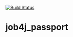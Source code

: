 [![Build Status](https://app.travis-ci.com/alexey-belov1/job4j_passport.svg?branch=main)](https://app.travis-ci.com/alexey-belov1/job4j_passport)

# job4j_passport